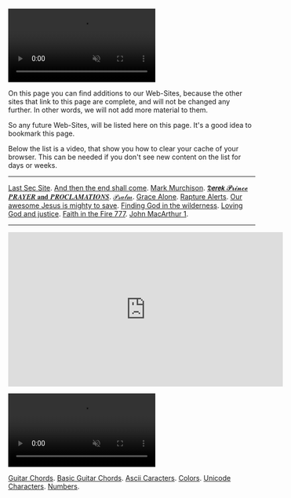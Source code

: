 <p><video src="./assets/list-of-web-sites.webm"autoplay loop muted></video></p>

On this page you can find additions to our Web-Sites, because the other sites that link to this page are complete, and will not be changed any further. In other words, we will not add more material to them.

So any future Web-Sites, will be listed here on this page.
It's a good idea to bookmark this page.

Below the list is a video, that show you how to clear your cache of your browser. This can be needed if you don't see new content on the list for days or weeks.

---

[Last Sec Site](https://lastsec.org/).
[And then the end shall come](https://the-lord-jesus-will.github.io/and-then-the-end-shall-come/).
[Mark Murchison](https://the-lord-jesus-will.github.io/mark-murchison/).
[𝕯𝙚𝙧𝙚𝙠 𝓟𝓻𝓲𝓷𝓬𝓮 𝑷𝑹𝑨𝒀𝑬𝑹 𝐚𝐧𝐝 𝑷𝑹𝑶𝑪𝑳𝑨𝑴𝑨𝑻𝑰𝑶𝑵𝑺](https://the-lord-jesus-will.github.io/dp/).
[𝒫𝓈𝒶𝓁𝓂](https://the-lord-jesus-will.github.io/psalm/).
[Grace Alone](https://the-lord-jesus-will.github.io/grace-alone/).
[Rapture Alerts](https://the-lord-jesus-will.github.io/rapture-alerts/index.html).
[Our awesome Jesus is mighty to save](https://the-lord-jesus-will.github.io/our-awesome-jesus-is-mighty-to-save/).
[Finding God in the wilderness](https://the-lord-jesus-will.github.io/finding-god-in-the-wilderness/).
[Loving God and justice](https://the-lord-jesus-will.github.io/loving-god-and-justice/).
[Faith in the Fire 777](https://the-lord-jesus-will.github.io/faithinthefire777/).
[John MacArthur 1](https://the-lord-jesus-will.github.io/john-macarthur-1/).

---

<iframe width="560" height="315" src="https://www.youtube.com/embed/SS8-jAETszI?si=IDZZt1XuFq6uYsyC" title="YouTube video player" frameborder="0" allow="accelerometer; autoplay; clipboard-write; encrypted-media; gyroscope; picture-in-picture; web-share" allowfullscreen></iframe>

<p><video src="assets\tools.webm" autoplay loop muted></video></p>

[Guitar Chords](https://the-lord-jesus-will.github.io/guitar-chords/).
[Basic Guitar Chords](https://the-lord-jesus-will.github.io/basic-guitar-chords/).
[Ascii Caracters](https://the-lord-jesus-will.github.io/Ascii-Caracters/).
[Colors](https://the-lord-jesus-will.github.io/colors/).
[Unicode Characters](https://the-lord-jesus-will.github.io/Unicode-Characters/).
[Numbers](https://the-lord-jesus-will.github.io/numbers/).